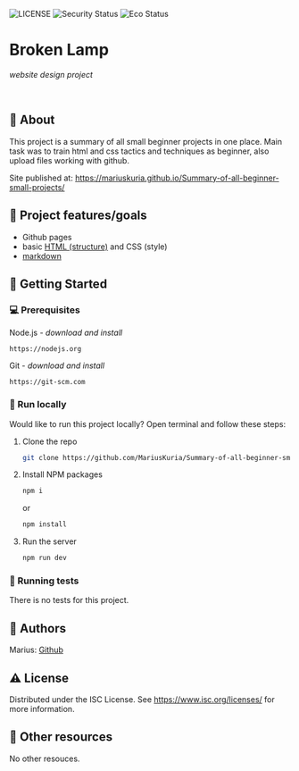 ![LICENSE](https://img.shields.io/badge/license-ISC-green)
![Security Status](https://img.shields.io/security-headers?label=Security&url=https%3A%2F%2Fgithub.com&style=flat-square)
![Eco Status](https://img.shields.io/badge/ECO-Friendly-green.svg)

# Broken Lamp

_website design project_

<br>

## 🌟 About

This project is a summary of all small beginner projects in one place. Main task was to train html and css tactics and techniques as beginner, also upload files working with github.

Site published at: https://mariuskuria.github.io/Summary-of-all-beginner-small-projects/


## 🎯 Project features/goals

- Github pages
- basic [HTML (structure)](https://www.w3schools.com/TAGS/default.asp) and CSS (style)
- [markdown](https://docs.github.com/en/get-started/writing-on-github/getting-started-with-writing-and-formatting-on-github/basic-writing-and-formatting-syntax)

## 🧰 Getting Started

### 💻 Prerequisites

Node.js - _download and install_

```
https://nodejs.org
```

Git - _download and install_

```
https://git-scm.com
```

### 🏃 Run locally

Would like to run this project locally? Open terminal and follow these steps:

1. Clone the repo
   ```sh
   git clone https://github.com/MariusKuria/Summary-of-all-beginner-small-projects.git
   ```
2. Install NPM packages
   ```sh
   npm i
   ```
   or
   ```sh
   npm install
   ```
3. Run the server
   ```sh
   npm run dev
   ```

### 🧪 Running tests

There is no tests for this project.

## 🚀 Authors

Marius: [Github](https://github.com/MariusKuria)

## ⚠️ License

Distributed under the ISC License. See https://www.isc.org/licenses/ for more information.

## 🔗 Other resources

No other resouces.
